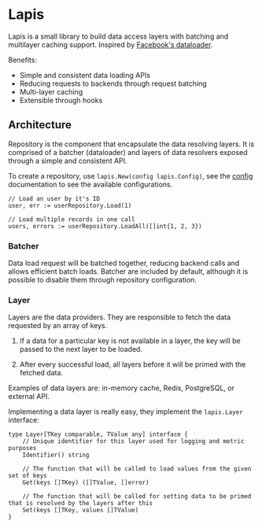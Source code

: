 # Lapis 

Lapis is a small library to build data access layers with batching and multilayer caching support. Inspired by [Facebook's dataloader](https://github.com/graphql/dataloader).

Benefits:
- Simple and consistent data loading APIs
- Reducing requests to backends through request batching
- Multi-layer caching
- Extensible through hooks

## Architecture

Repository is the component that encapsulate the data resolving layers. It is comprised of a batcher (dataloader) and layers of data resolvers exposed through a simple and consistent API.

To create a repository, use `lapis.New(config lapis.Config)`, see the [config](config) documentation to see the available configurations.

```golang
// Load an user by it's ID
user, err := userRepository.Load(1)

// Load multiple records in one call
users, errors := userRepository.LoadAll([]int{1, 2, 3})
```

### Batcher 

Data load request will be batched together, reducing backend calls and allows efficient batch loads. Batcher are included by default, although it is possible to disable them through repository configuration.

### Layer 

Layers are the data providers. They are responsible to fetch the data requested by an array of keys. 

1. If a data for a particular key is not available in a layer, the key will be passed to the next layer to be loaded. 

2. After every successful load, all layers before it will be primed with the fetched data.  

Examples of data layers are: in-memory cache, Redis, PostgreSQL, or external API.

Implementing a data layer is really easy, they implement the `lapis.Layer` interface:

```golang
type Layer[TKey comparable, TValue any] interface {
	// Unique identifier for this layer used for logging and metric purposes
	Identifier() string

	// The function that will be called to load values from the given set of keys
	Get(keys []TKey) ([]TValue, []error)

	// The function that will be called for setting data to be primed that is resolved by the layers after this
	Set(keys []TKey, values []TValue)
}
```